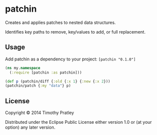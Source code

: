 # patchin

Creates and applies patches to nested data structures.

Identifies key paths to remove, key/values to add, or full replacement.

## Usage

Add patchin as a dependency to your project:
    `[patchin "0.1.0"]`

```clj
(ns my.namespace
  (:require [patchin :as patchin]))

(def p (patchin/diff {:old {:x 1} {:new {:x 2}))
(patchin/patch {:my "data"} p)
```

## License

Copyright © 2014 Timothy Pratley

Distributed under the Eclipse Public License either version 1.0 or (at
your option) any later version.
